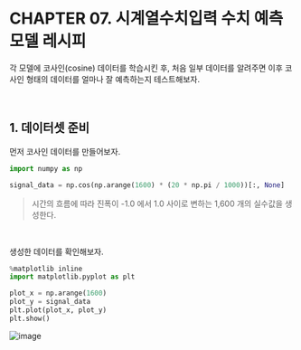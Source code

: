 # CHAPTER 07. 시계열수치입력 수치 예측 모델 레시피

각 모델에 코사인(cosine) 데이터를 학습시킨 후, 처음 일부 데이터를 알려주면 이후 코사인 형태의 데이터를 얼마나 잘 예측하는지 테스트해보자.

<br>

## 1. 데이터셋 준비

먼저 코사인 데이터를 만들어보자.

```python
import numpy as np

signal_data = np.cos(np.arange(1600) * (20 * np.pi / 1000))[:, None]
```

> 시간의 흐름에 따라 진폭이 -1.0 에서 1.0 사이로 변하는 1,600 개의 실수값을 생성한다.

<br>

생성한 데이터를 확인해보자.

```python
%matplotlib inline
import matplotlib.pyplot as plt

plot_x = np.arange(1600)
plot_y = signal_data
plt.plot(plot_x, plot_y)
plt.show()
```

![image](https://user-images.githubusercontent.com/43431081/81267427-6d784180-9081-11ea-8f76-7457a9879f21.png)

<br>



